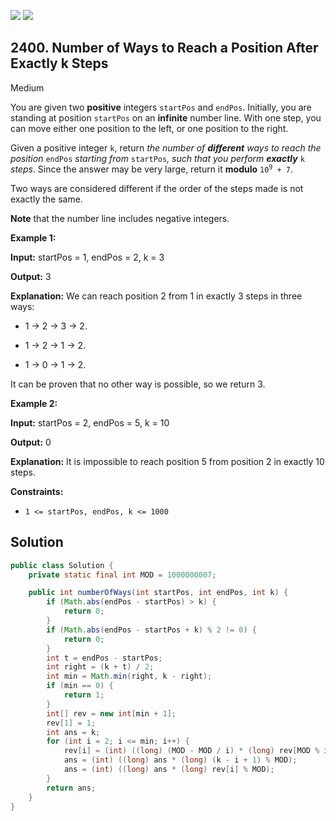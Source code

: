 [![](https://img.shields.io/github/stars/javadev/LeetCode-in-Java?label=Stars&style=flat-square)](https://github.com/javadev/LeetCode-in-Java)
[![](https://img.shields.io/github/forks/javadev/LeetCode-in-Java?label=Fork%20me%20on%20GitHub%20&style=flat-square)](https://github.com/javadev/LeetCode-in-Java/fork)

## 2400\. Number of Ways to Reach a Position After Exactly k Steps

Medium

You are given two **positive** integers `startPos` and `endPos`. Initially, you are standing at position `startPos` on an **infinite** number line. With one step, you can move either one position to the left, or one position to the right.

Given a positive integer `k`, return _the number of **different** ways to reach the position_ `endPos` _starting from_ `startPos`_, such that you perform **exactly**_ `k` _steps_. Since the answer may be very large, return it **modulo** <code>10<sup>9</sup> + 7</code>.

Two ways are considered different if the order of the steps made is not exactly the same.

**Note** that the number line includes negative integers.

**Example 1:**

**Input:** startPos = 1, endPos = 2, k = 3

**Output:** 3

**Explanation:** We can reach position 2 from 1 in exactly 3 steps in three ways:

- 1 -> 2 -> 3 -> 2.

- 1 -> 2 -> 1 -> 2.

- 1 -> 0 -> 1 -> 2.

It can be proven that no other way is possible, so we return 3.

**Example 2:**

**Input:** startPos = 2, endPos = 5, k = 10

**Output:** 0

**Explanation:** It is impossible to reach position 5 from position 2 in exactly 10 steps. 

**Constraints:**

*   `1 <= startPos, endPos, k <= 1000`

## Solution

```java
public class Solution {
    private static final int MOD = 1000000007;

    public int numberOfWays(int startPos, int endPos, int k) {
        if (Math.abs(endPos - startPos) > k) {
            return 0;
        }
        if (Math.abs(endPos - startPos + k) % 2 != 0) {
            return 0;
        }
        int t = endPos - startPos;
        int right = (k + t) / 2;
        int min = Math.min(right, k - right);
        if (min == 0) {
            return 1;
        }
        int[] rev = new int[min + 1];
        rev[1] = 1;
        int ans = k;
        for (int i = 2; i <= min; i++) {
            rev[i] = (int) ((long) (MOD - MOD / i) * (long) rev[MOD % i] % MOD);
            ans = (int) ((long) ans * (long) (k - i + 1) % MOD);
            ans = (int) ((long) ans * (long) rev[i] % MOD);
        }
        return ans;
    }
}
```